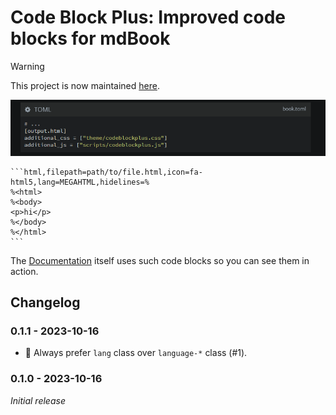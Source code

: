 # Code Block Plus: Improved code blocks for mdBook

> [!WARNING]
> This project is now maintained [here](https://github.com/phoenixr-codes/mdbook-whichlang).

![Preview](./preview.jpg)


````markdown,filepath=src/some_chapter.md,icon=fa-markdown
```html,filepath=path/to/file.html,icon=fa-html5,lang=MEGAHTML,hidelines=%
%<html>
%<body>
<p>hi</p>
%</body>
%</html>
```
````

The [Documentation](https://phoenixr-codes.github.io/mdbook-code-block-plus)
itself uses such code blocks so you can see them in action.


## Changelog

### 0.1.1 - 2023-10-16

- 🔨 Always prefer `lang` class over `language-*` class (#1).

### 0.1.0 - 2023-10-16

_Initial release_

